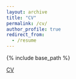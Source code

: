 ```yaml
---
layout: archive
title: "CV"
permalink: /cv/
author_profile: true
redirect_from:
  - /resume
---
```


{% include base_path %}

[CV](/files/talkmap/cv.pdf)
